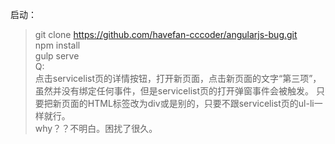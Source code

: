 启动：<br>
>git clone https://github.com/havefan-cccoder/angularjs-bug.git<br>
>npm install<br>
>gulp serve<br>
Q:<br>
点击servicelist页的详情按钮，打开新页面，点击新页面的文字“第三项”，虽然并没有绑定任何事件，但是servicelist页的打开弹窗事件会被触发。
只要把新页面的HTML标签改为div或是别的，只要不跟servicelist页的ul-li一样就行。<br>
why？？不明白。困扰了很久。
